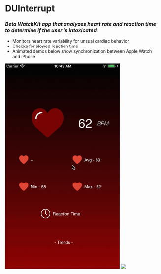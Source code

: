 # DUInterrupt
### _Beta WatchKit app that analyzes heart rate and reaction time to determine if the user is intoxicated._
* Monitors heart rate variability for unsual cardiac behavior
* Checks for slowed reaction time
* Animated demos below show synchronization between Apple Watch and iPhone

![](phonetest.gif)
![](watch.gif)<br/>

